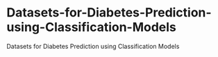 # Datasets-for-Diabetes-Prediction-using-Classification-Models
Datasets for Diabetes Prediction using Classification Models

